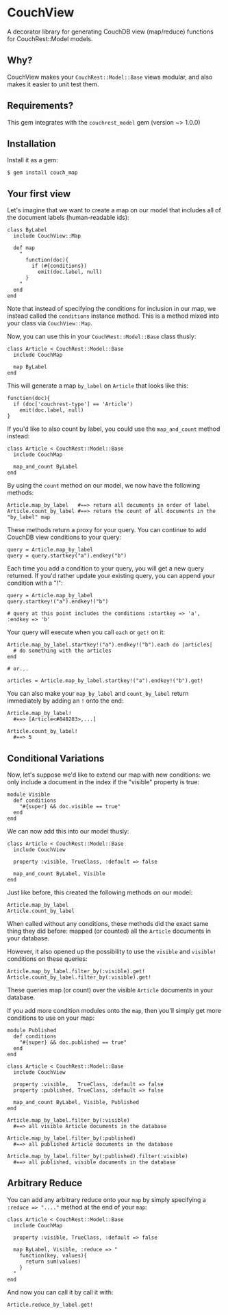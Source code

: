 # CouchView

A decorator library for generating CouchDB view (map/reduce) functions for CouchRest::Model models. 

## Why?

CouchView makes your `CouchRest::Model::Base` views modular, and also makes it easier to unit test them.

## Requirements?

This gem integrates with the `couchrest_model` gem (version ~> 1.0.0)

## Installation

Install it as a gem:

    $ gem install couch_map

## Your first view

Let's imagine that we want to create a map on our model that includes all of the document labels (human-readable ids):

    class ByLabel
      include CouchView::Map
      
      def map
        "
          function(doc){
            if (#{conditions})
              emit(doc.label, null)
          }
        "
      end
    end

Note that instead of specifying the conditions for inclusion in our map, we instead called the `conditions` instance method. This is a method mixed into your class via `CouchView::Map`.

Now, you can use this in your `CouchRest::Model::Base` class thusly: 

    class Article < CouchRest::Model::Base
      include CouchMap

      map ByLabel
    end

This will generate a map `by_label` on `Article` that looks like this:

    function(doc){
      if (doc['couchrest-type'] == 'Article')
        emit(doc.label, null) 
    }

If you'd like to also count by label, you could use the `map_and_count` method instead:

    class Article < CouchRest::Model::Base
      include CouchMap

      map_and_count ByLabel
    end

By using the `count` method on our model, we now have the following methods:

    Article.map_by_label   #==> return all documents in order of label
    Article.count_by_label #==> return the count of all documents in the "by_label" map

These methods return a proxy for your query. You can continue to add CouchDB view conditions to your query:
    
    query = Article.map_by_label
    query = query.startkey("a").endkey("b")

Each time you add a condition to your query, you will get a new query returned. If you'd rather update your existing query, you can append your condition with a "!":
    
    query = Article.map_by_label
    query.startkey!("a").endkey!("b")

    # query at this point includes the conditions :startkey => 'a', :endkey => 'b'

Your query will execute when you call `each` or `get!` on it:  

    Article.map_by_label.startkey!("a").endkey!("b").each do |articles|
      # do something with the articles
    end

    # or...

    articles = Article.map_by_label.startkey!("a").endkey!("b").get!

You can also make your `map_by_label` and `count_by_label` return immediately by adding an `!` onto the end:
    
    Article.map_by_label!
      #==> [Article<#848283>,...]

    Article.count_by_label!
      #==> 5


## Conditional Variations

Now, let's suppose we'd like to extend our map with new conditions: we only include a document in the index if the "visible" property is true:

    module Visible
      def conditions
        "#{super} && doc.visible == true"
      end
    end

We can now add this into our model thusly:

    class Article < CouchRest::Model::Base
      include CouchView

      property :visible, TrueClass, :default => false
      
      map_and_count ByLabel, Visible
    end

Just like before, this created the following methods on our model:
    
    Article.map_by_label
    Article.count_by_label

When called without any conditions, these methods did the exact same thing they did before: mapped (or counted) all the `Article` documents in your database.

However, it also opened up the possibility to use the `visible` and `visible!` conditions on these queries:
    
    Article.map_by_label.filter_by(:visible).get!
    Article.count_by_label.filter_by(:visible).get!

These queries map (or count) over the visible `Article` documents in your database.

If you add more condition modules onto the `map`, then you'll simply get more conditions to use on your map:

    module Published
      def conditions
        "#{super} && doc.published == true"
      end
    end

    class Article < CouchRest::Model::Base
      include CouchView

      property :visible,   TrueClass, :default => false
      property :published, TrueClass, :default => false
      
      map_and_count ByLabel, Visible, Published
    end

    Article.map_by_label.filter_by(:visible)
      #==> all visible Article documents in the database
    
    Article.map_by_label.filter_by(:published)
      #==> all published Article documents in the database
    
    Article.map_by_label.filter_by(:published).filter(:visible)
      #==> all published, visible documents in the database


## Arbitrary Reduce

You can add any arbitrary reduce onto your `map` by simply specifying a `:reduce => "...."` method at the end of your `map`:

    class Article < CouchRest::Model::Base
      include CouchMap

      property :visible, TrueClass, :default => false
      
      map ByLabel, Visible, :reduce => "
        function(key, values){
          return sum(values)
        }
      "
    end

And now you can call it by call it with:
    
    Article.reduce_by_label.get!

